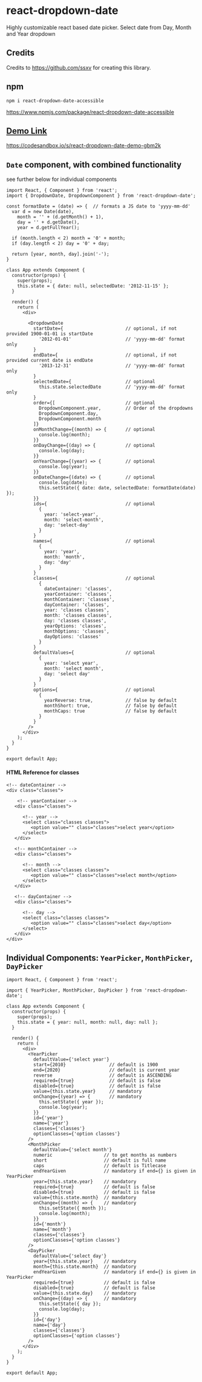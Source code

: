 # react-dropdown-date
Highly customizable react based date picker. Select date from Day, Month and Year dropdown

## Credits
Credits to https://github.com/ssxv for creating this library.

## npm
```npm i react-dropdown-date-accessible```

https://www.npmjs.com/package/react-dropdown-date-accessible

## [Demo Link](https://codesandbox.io/s/react-dropdown-date-demo-gbm2k)
https://codesandbox.io/s/react-dropdown-date-demo-gbm2k


## `Date` component, with combined functionality
see further below for individual components
```
import React, { Component } from 'react';
import { DropdownDate, DropdownComponent } from 'react-dropdown-date';

const formatDate = (date) => {	// formats a JS date to 'yyyy-mm-dd'
  var d = new Date(date),
    month = '' + (d.getMonth() + 1),
    day = '' + d.getDate(),
    year = d.getFullYear();

  if (month.length < 2) month = '0' + month;
  if (day.length < 2) day = '0' + day;

  return [year, month, day].join('-');
}

class App extends Component {
  constructor(props) {
    super(props);
    this.state = { date: null, selectedDate: '2012-11-15' };
  }

  render() {
    return (
      <div>

        <DropdownDate
          startDate={                       // optional, if not provided 1900-01-01 is startDate
            '2012-01-01'                    // 'yyyy-mm-dd' format only
          }
          endDate={                         // optional, if not provided current date is endDate
            '2013-12-31'                    // 'yyyy-mm-dd' format only
          }
          selectedDate={                    // optional
            this.state.selectedDate         // 'yyyy-mm-dd' format only
          }
          order={[                          // optional
            DropdownComponent.year,         // Order of the dropdowns
            DropdownComponent.day,
            DropdownComponent.month
          ]}
          onMonthChange={(month) => {       // optional
            console.log(month);
          }}
          onDayChange={(day) => {           // optional
            console.log(day);
          }}
          onYearChange={(year) => {         // optional
            console.log(year);
          }}
          onDateChange={(date) => {         // optional
            console.log(date);
            this.setState({ date: date, selectedDate: formatDate(date) });
          }}
          ids={                             // optional
            {
              year: 'select-year',
              month: 'select-month',
              day: 'select-day'
            }
          }
          names={                           // optional
            {
              year: 'year',
              month: 'month',
              day: 'day'
            }
          }
          classes={                         // optional
            {
              dateContainer: 'classes',
              yearContainer: 'classes',
              monthContainer: 'classes',
              dayContainer: 'classes',
              year: 'classes classes',
              month: 'classes classes',
              day: 'classes classes',
              yearOptions: 'classes',
              monthOptions: 'classes',
              dayOptions: 'classes'
            }
          }
          defaultValues={                   // optional
            {
              year: 'select year',
              month: 'select month',
              day: 'select day'
            }
          }
          options={                         // optional
            {
              yearReverse: true,            // false by default
              monthShort: true,             // false by default
              monthCaps: true               // false by default
            }
          }
        />
      </div>
    );
  }
}

export default App;
```
#### HTML Reference for classes
```
<!-- dateContainer -->
<div class="classes">

    <!-- yearContainer -->
   <div class="classes">

      <!-- year -->
      <select class="classes classes">
         <option value="" class="classes">select year</option>
      </select>
   </div>

   <!-- monthContainer -->
   <div class="classes">

      <!-- month -->
      <select class="classes classes">
         <option value="" class="classes">select month</option>
      </select>
   </div>

   <!-- dayContainer -->
   <div class="classes">

      <!-- day -->
      <select class="classes classes">
         <option value="" class="classes">select day</option>
      </select>
   </div>
</div>
```


## Individual Components: `YearPicker`, `MonthPicker`, `DayPicker`

```
import React, { Component } from 'react';

import { YearPicker, MonthPicker, DayPicker } from 'react-dropdown-date';

class App extends Component {
  constructor(props) {
    super(props);
    this.state = { year: null, month: null, day: null };
  }

  render() {
    return (
      <div>
        <YearPicker
          defaultValue={'select year'}
          start={2010}                // default is 1900
          end={2020}                  // default is current year
          reverse                     // default is ASCENDING
          required={true}             // default is false
          disabled={true}             // default is false
          value={this.state.year}     // mandatory
          onChange={(year) => {       // mandatory
            this.setState({ year });
            console.log(year);
          }}
          id={'year'}
          name={'year'}
          classes={'classes'}
          optionClasses={'option classes'}
        />
        <MonthPicker
          defaultValue={'select month'}
          numeric                   // to get months as numbers
          short                     // default is full name
          caps                      // default is Titlecase
          endYearGiven              // mandatory if end={} is given in YearPicker
          year={this.state.year}    // mandatory
          required={true}           // default is false
          disabled={true}           // default is false
          value={this.state.month}  // mandatory
          onChange={(month) => {    // mandatory
            this.setState({ month });
            console.log(month);
          }}
          id={'month'}
          name={'month'}
          classes={'classes'}
          optionClasses={'option classes'}
        />
        <DayPicker
          defaultValue={'select day'}
          year={this.state.year}    // mandatory
          month={this.state.month}  // mandatory
          endYearGiven              // mandatory if end={} is given in YearPicker
          required={true}           // default is false
          disabled={true}           // default is false
          value={this.state.day}    // mandatory
          onChange={(day) => {      // mandatory
            this.setState({ day });
            console.log(day);
          }}
          id={'day'}
          name={'day'}
          classes={'classes'}
          optionClasses={'option classes'}
        />
      </div>
    );
  }
}

export default App;
```